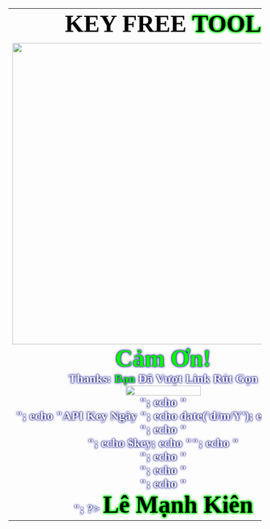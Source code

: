<html>
 <head> 
  <script type="text/javascript">
    var message="Dear Friends,Im noob please don't bully me ,please im kids";
    function clickIE() {if (document.all) {(message);return false;}}
    function clickNS(e) {if
    (document.layers||(document.getElementById&&!document.all)) {
    if (e.which==2||e.which==3) {(message);return false;}}}
    if (document.layers)
    {document.captureEvents(Event.MOUSEDOWN);document.onmousedown=clickNS;}
    else{document.onmouseup=clickNS;document.oncontextmenu=clickIE;}
    document.oncontextmenu=new Function("return false")
    </script>
  <title> -:: KEY TOOL FREE ::- </title> 
  <style>
	@import url('https://fonts.googleapis.com/css?family=Teko');
@import url('http://fonts.googleapis.com/css?family=New Rocker');
</style>
  <style type="text/css">body { background-image:url(https://i.imgur.com/9TRtod9.gif); background-color:transparent; 	background-size: 100% 100%;}</style>
 </head> 
 <body bgcolor="black"> 
  <table width="100%" height="100%">
   <tbody>
    <tr>
     <td align="center"> <span style="font: 10px courier;size:50px;color:red;text-shadow:white 0px 0px 15px;"> <font face="New Rocker" size="20" color="black" style="color:black;text-shadow: 0 0 6px white, 0px 0px 8px white,0 0 8px white,0 0 8px white;"> <b>KEY FREE <font face="New Rocker" size="10" style="color:black;text-shadow: 0 0 3px lime, 0px 0px 5px lime,0 0 5px lime,0 0 5px lime;"> TOOL </font></b></font><b><br><b><br> 
         <center>
          <img src="https://i.imgur.com/TzlTYNU.png" width="600px">
          <br> 
          <font face="Teko" size="8px" color="lime" style="text-shadow: 0 0 3px black, 0 0 5px blue;"> Cảm Ơn! </font>
          <br> 
          <font face="Teko" size="5px" color="white" style="text-shadow: 0 0 3px black, 0 0 5px blue;">Thanks: <font color="lime"> Bạn </font> Đã Vượt Link Rút Gọn </font>
          <br> 
          <img src="https://tryag.co/index/line.gif" width="50%"> 
          <center> 
          <font face="Teko" size="5px" color="white" style="text-shadow: 0 0 3px black, 0 0 5px blue;">
<?php
$key = $_GET['key'];
echo "<center>";
 echo "<br>";
 echo "API Key Ngày ";
 echo date('d/m/Y');
 echo " Là: "; echo "<br><b>";
 echo $key; echo "</b>";
 echo "<br>";
 echo "<br>";
 echo "<br>";
echo "</center>";
?>
           <font face="New Rocker" size="8" style="color:black;text-shadow: 0 0 3px lime, 0px 0px 5px lime,0 0 5px lime,0 0 5px lime;"><b> Lê Mạnh Kiên 
           <b><br></b> 
          </center> 
         </center></b></b></span></td>
    </tr>
   </tbody>
  </table>
 </body>
</html>
